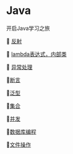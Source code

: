 # Java
开启Java学习之旅

:bullettrain_front:	[反射](https://github.com/Lumnca/Java/blob/master/%E5%8F%8D%E5%B0%84.md)

:bullettrain_front:	[lambda表达式，内部类](https://github.com/Lumnca/Java/blob/master/lambda.md)

:bullettrain_front:	[异常处理](https://github.com/Lumnca/Java/blob/master/%E5%BC%82%E5%B8%B8%E5%A4%84%E7%90%86.md)

:bullettrain_front:[断言](https://github.com/Lumnca/Java/blob/master/%E6%96%AD%E8%A8%80.md)

:bullettrain_front:[泛型](https://github.com/Lumnca/Java/blob/master/%E6%B3%9B%E5%9E%8B.md)

:bullettrain_front:[集合](https://github.com/Lumnca/Java/blob/master/%E9%9B%86%E5%90%88.md)

:bullettrain_front:[并发](https://github.com/Lumnca/Java/blob/master/%E5%B9%B6%E5%8F%91.md)

:bullettrain_front:[数据库编程](https://github.com/Lumnca/Java/blob/master/%E6%95%B0%E6%8D%AE%E5%BA%93%E7%BC%96%E7%A8%8B.md)

:bullettrain_front:[文件操作](https://github.com/Lumnca/Java/blob/master/%E8%BE%93%E5%85%A5%E8%BE%93%E5%87%BA%E6%B5%81.md)

